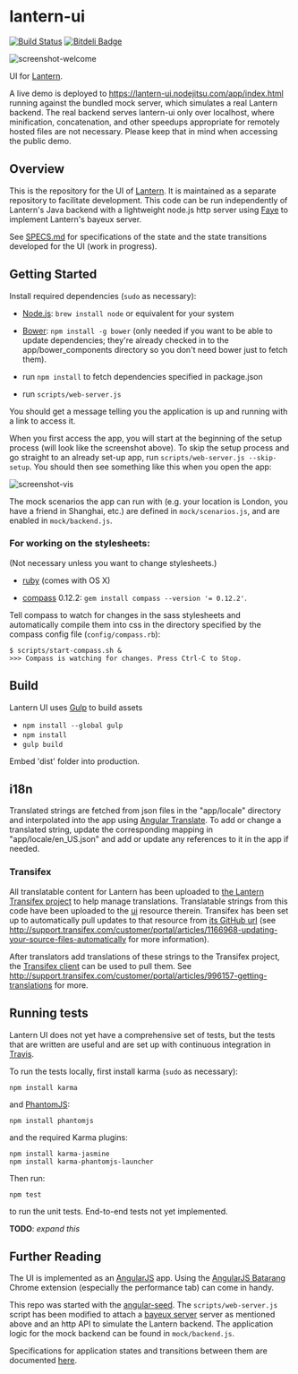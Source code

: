 # lantern-ui

[![Build
Status](https://secure.travis-ci.org/getlantern/lantern-ui.png)](http://travis-ci.org/getlantern/lantern-ui "Build Status")
[![Bitdeli Badge](https://d2weczhvl823v0.cloudfront.net/getlantern/lantern-ui/trend.png)](https://bitdeli.com/free "Bitdeli Badge")

![screenshot-welcome](./screenshots/welcome.png)

UI for [Lantern](https://github.com/getlantern/lantern).

A live demo is deployed to https://lantern-ui.nodejitsu.com/app/index.html running
against the bundled mock server, which simulates a real Lantern backend.
The real backend serves lantern-ui only over localhost, where minification,
concatenation, and other speedups appropriate for remotely hosted files are not
necessary. Please keep that in mind when accessing the public demo.


## Overview

This is the repository for the UI of
[Lantern](https://github.com/getlantern/lantern). It is maintained as
a separate repository to facilitate development. This code can be run
independently of Lantern's Java backend with a lightweight node.js http server
using [Faye](http://faye.jcoglan.com/) to implement Lantern's bayeux server.

See [SPECS.md](https://github.com/getlantern/lantern-ui/blob/master/SPECS.md)
for specifications of the state and the state transitions developed for the
UI (work in progress).


## Getting Started

Install required dependencies (`sudo` as necessary):

* [Node.js](http://nodejs.org/): `brew install node` or equivalent for your
  system

* [Bower](http://bower.io): `npm install -g bower` (only needed if you want to
  be able to update dependencies; they're already checked in to the
  app/bower_components directory so you don't need bower just to fetch them).

* run `npm install` to fetch dependencies specified in package.json

* run `scripts/web-server.js`

You should get a message telling you the application is up and running with
a link to access it.

When you first access the app, you will start at the beginning of the setup
process (will look like the screenshot above). To skip the setup process and
go straight to an already set-up app, run `scripts/web-server.js --skip-setup`.
You should then see something like this when you open the app:

![screenshot-vis](./screenshots/vis.gif)

The mock scenarios the app can run with (e.g. your location is London, you have
a friend in Shanghai, etc.) are defined in `mock/scenarios.js`, and are enabled
in `mock/backend.js`.


### For working on the stylesheets:

(Not necessary unless you want to change stylesheets.)

* [ruby](http://www.ruby-lang.org/) (comes with OS X)

* [compass](http://compass-style.org/) 0.12.2:
  `gem install compass --version '= 0.12.2'`.
  
Tell compass to watch for changes in the sass stylesheets and
automatically compile them into css in the directory specified by the compass
config file (`config/compass.rb`):

    $ scripts/start-compass.sh &
    >>> Compass is watching for changes. Press Ctrl-C to Stop.


## Build

Lantern UI uses [Gulp](http://gulpjs.com/) to build assets

* `npm install --global gulp`
* `npm install`
* `gulp build`

Embed 'dist' folder into production.

## i18n

Translated strings are fetched from json files in the "app/locale" directory
and interpolated into the app using
[Angular Translate](https://github.com/PascalPrecht/angular-translate).
To add or change a translated string, update the corresponding mapping
in "app/locale/en_US.json" and add or update any references to it in the app if
needed.

### Transifex

All translatable content for Lantern has been uploaded to [the Lantern
Transifex project](https://www.transifex.com/projects/p/lantern/) to help
manage translations. Translatable strings from this code have been uploaded to
the [ui](https://www.transifex.com/projects/p/lantern/resource/ui/) resource
therein. Transifex has been set up to automatically pull updates to that
resource from [its GitHub
url](https://raw.github.com/getlantern/lantern-ui/master/app/locale/en_US.json)
(see
http://support.transifex.com/customer/portal/articles/1166968-updating-your-source-files-automatically
for more information).

After translators add translations of these strings to the Transifex project,
the [Transifex
client](http://support.transifex.com/customer/portal/articles/960804-overview)
can be used to pull them. See
http://support.transifex.com/customer/portal/articles/996157-getting-translations
for more.


## Running tests

Lantern UI does not yet have a comprehensive set of tests, but the tests that
are written are useful and are set up with continuous integration in
[Travis](https://travis-ci.org/getlantern/lantern-ui).

To run the tests locally, first install karma (`sudo` as necessary):

    npm install karma

and [PhantomJS](http://phantomjs.org/):

    npm install phantomjs

and the required Karma plugins:

    npm install karma-jasmine
    npm install karma-phantomjs-launcher

Then run:

    npm test

to run the unit tests. End-to-end tests not yet implemented.

**TODO**: *expand this*


## Further Reading

The UI is implemented as an [AngularJS](http://angularjs.org) app. Using the
[AngularJS Batarang](https://github.com/angular/angularjs-batarang)
Chrome extension (especially the performance tab) can come in handy.

This repo was started with the
[angular-seed](https://github.com/angular/angular-seed). The
`scripts/web-server.js` script has been modified to attach a [bayeux
server](http://svn.cometd.com/trunk/bayeux/bayeux.html) server as mentioned
above and an http API to simulate the Lantern backend. The application logic
for the mock backend can be found in `mock/backend.js`.

Specifications for application states and transitions between them are documented
[here](https://github.com/getlantern/lantern-ui/blob/master/SPECS.md).
